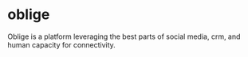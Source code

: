# oblige
Oblige is a platform leveraging the best parts of social media, crm, and human capacity for connectivity.
